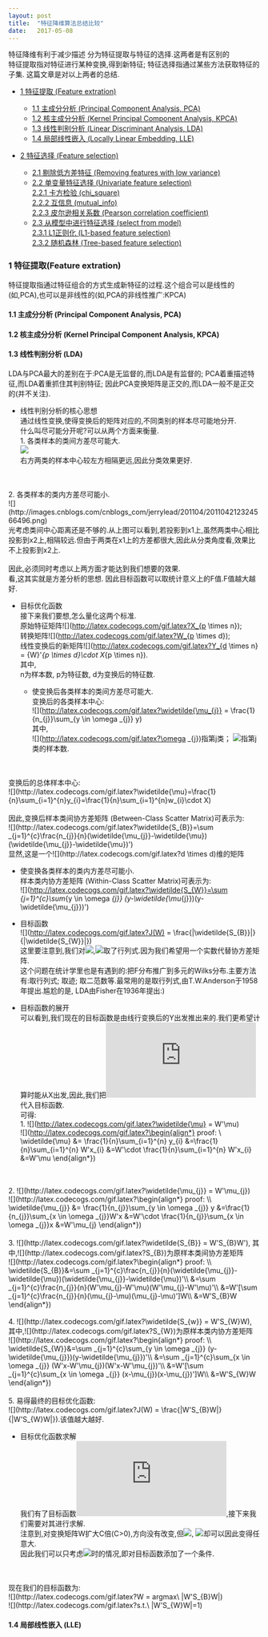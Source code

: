 ```yaml
---
layout: post
title:  "特征降维算法总结比较"
date:   2017-05-08
---
```


特征降维有利于减少描述
分为特征提取与特征的选择.这两者是有区别的
<br>特征提取指对特征进行某种变换,得到新特征; 特征选择指通过某些方法获取特征的子集.
这篇文章是对以上两者的总结.

* [1 特征提取 (Feature extration)](#1)
  * [1.1 主成分分析 (Principal Component Analysis, PCA)](#1.1)
  * [1.2 核主成分分析 (Kernel Principal Component Analysis, KPCA)](#1.2)
  * [1.3 线性判别分析 (Linear Discriminant Analysis, LDA)](#1.3)
  * [1.4 局部线性嵌入 (Locally Linear Embedding, LLE)](#1.4)
	
* [2 特征选择 (Feature selection)](#2)
  * [2.1 剔除低方差特征 (Removing features with low variance)](#2.1)
  * [2.2 单变量特征选择 (Univariate feature selection)](#2.2)
<br>[2.2.1 卡方检验 (chi_square)](#2.2.1)
<br>[2.2.2 互信息 (mutual_info)](#2.2.2)
<br>[2.2.3 皮尔逊相关系数 (Pearson correlation coefficient)](#2.2.3)
  * [2.3 从模型中进行特征选择 (select from model)](#2.3)
<br>[2.3.1 L1正则化 (L1-based feature selection)](#2.3.1)
<br>[2.3.2 随机森林 (Tree-based feature selection)](#2.3.2)





<h3 id="1">1 特征提取(Feature extration)</h3>
特征提取指通过特征组合的方式生成新特征的过程.这个组合可以是线性的(如,PCA),也可以是非线性的(如,PCA的非线性推广:KPCA)
<h4 id="1.1">1.1 主成分分析 (Principal Component Analysis, PCA)</h4>

<h4 id="1.2">1.2 核主成分分析 (Kernel Principal Component Analysis, KPCA)</h4>

<h4 id="1.3">1.3 线性判别分析 (LDA)</h4>
LDA与PCA最大的差别在于:PCA是无监督的,而LDA是有监督的; PCA着重描述特征,而LDA着重抓住其判别特征; 因此PCA变换矩阵是正交的,而LDA一般不是正交的(并不关注).

* 线性判别分析的核心思想
<br>通过线性变换,使得变换后的矩阵对应的,不同类别的样本尽可能地分开.
<br>什么叫尽可能分开呢?可以从两个方面来衡量.
<br>1. 各类样本的类间方差尽可能大.
<br>![](http://images.cnblogs.com/cnblogs_com/jerrylead/201104/201104212324555025.jpg)
<br>右方两类的样本中心较左方相隔更远,因此分类效果更好.
<br>
<br>2. 各类样本的类内方差尽可能小.
<br>![](http://images.cnblogs.com/cnblogs_com/jerrylead/201104/201104212324566496.png)
<br>光考虑类间中心距离还是不够的.从上图可以看到,若投影到x1上,虽然两类中心相比投影到x2上,相隔较远.但由于两类在x1上的方差都很大,因此从分类角度看,效果比不上投影到x2上.
<br>
<br>因此,必须同时考虑以上两方面才能达到我们想要的效果.
<br>看,这其实就是方差分析的思想. 因此目标函数可以取统计意义上的F值.F值越大越好.

* 目标优化函数
<br>接下来我们要想,怎么量化这两个标准.
<br>原始特征矩阵![](http://latex.codecogs.com/gif.latex?X_{p \times n});
<br>转换矩阵![](http://latex.codecogs.com/gif.latex?W_{p \times d});
<br>线性变换后的新矩阵![](http://latex.codecogs.com/gif.latex?Y_{d \times n} = {W}'_{p \times d}\cdot X_{p \times n}).
<br>其中,
<br>n为样本数, p为特征数, d为变换后的特征数.

  * 使变换后各类样本的类间方差尽可能大.
<br>变换后的各类样本中心:
<br>![](http://latex.codecogs.com/gif.latex?\widetilde{\mu_{j}} = \frac{1}{n_{j}}\sum_{y \in \omega _{j}} y)
<br>其中,
<br>![](http://latex.codecogs.com/gif.latex?\omega _{j})指第j类；
![](http://latex.codecogs.com/gif.latex?n_{j})指第j类的样本数.
<br>
<br>变换后的总体样本中心:
<br>![](http://latex.codecogs.com/gif.latex?\widetilde{\mu}=\frac{1}{n}\sum_{i=1}^{n}y_{i}=\frac{1}{n}\sum_{i=1}^{n}w_{i}\cdot X)
<br>
<br>因此,变换后样本类间协方差矩阵 (Between-Class Scatter Matrix)可表示为:
<br>![](http://latex.codecogs.com/gif.latex?\widetilde{S_{B}}=\sum _{j=1}^{c}\frac{n_{j}}{n}(\widetilde{\mu_{j}}-\widetilde{\mu})(\widetilde{\mu_{j}}-\widetilde{\mu})')
<br>显然,这是一个![](http://latex.codecogs.com/gif.latex?d \times d)维的矩阵

  * 使变换各类样本的类内方差尽可能小.
<br>样本类内协方差矩阵 (Within-Class Scatter Matrix)可表示为:
<br>![](http://latex.codecogs.com/gif.latex?\widetilde{S_{W}}=\sum _{j=1}^{c}\sum_{y \in \omega _{j}} (y-\widetilde{\mu_{j}})(y-\widetilde{\mu_{j}})')


  * 目标函数
<br>![](http://latex.codecogs.com/gif.latex?J(W) = \frac{|\widetilde{S_{B}}|}{|\widetilde{S_{W}}|})
<br>这里要注意到,我们对![](http://latex.codecogs.com/gif.latex?\widetilde{S_{B}}),![](http://latex.codecogs.com/gif.latex?\widetilde{S_{W}})取了行列式.因为我们希望用一个实数代替协方差矩阵.
<br>这个问题在统计学里也是有遇到的:把F分布推广到多元的Wilks分布.主要方法有:取行列式; 取迹; 取二范数等.最常用的是取行列式,由T.W.Anderson于1958年提出.尴尬的是, LDA由Fisher在1936年提出:)

  * 目标函数的展开
<br>可以看到,我们现在的目标函数是由线行变换后的Y出发推出来的.我们更希望计算时能从X出发,因此,我们把![](http://latex.codecogs.com/gif.latex?Y=W'X)代入目标函数.
<br>可得:
<br>1. ![](http://latex.codecogs.com/gif.latex?\widetilde{\mu} = W'\mu)
<br>![](http://latex.codecogs.com/gif.latex?\begin{align*}
proof: \\
\widetilde{\mu} &= \frac{1}{n}\sum_{i=1}^{n} y_{i}
&=\frac{1}{n}\sum_{i=1}^{n} W'x_{i}
&=W'\cdot \frac{1}{n}\sum_{i=1}^{n} W'x_{i}
&=W'\mu
\end{align*})
<br>
<br>2. ![](http://latex.codecogs.com/gif.latex?\widetilde{\mu_{j}} = W'\mu_{j})
<br>![](http://latex.codecogs.com/gif.latex?\begin{align*}
proof: \\
\widetilde{\mu_{j}} &= \frac{1}{n_{j}}\sum_{y \in \omega _{j}} y
&=\frac{1}{n_{j}}\sum_{x \in \omega _{j}}W'x
&=W'\cdot \frac{1}{n_{j}}\sum_{x \in \omega _{j}}x
&=W'\mu_{j}
\end{align*})
<br>
<br>3. ![](http://latex.codecogs.com/gif.latex?\widetilde{S_{B}} = W'S_{B}W'), 
其中,![](http://latex.codecogs.com/gif.latex?S_{B})为原样本类间协方差矩阵
<br>![](http://latex.codecogs.com/gif.latex?\begin{align*}
proof: \\
\widetilde{S_{B}}&=\sum _{j=1}^{c}\frac{n_{j}}{n}(\widetilde{\mu_{j}}-\widetilde{\mu})(\widetilde{\mu_{j}}-\widetilde{\mu})'\\
&=\sum _{j=1}^{c}\frac{n_{j}}{n}(W'\mu_{j}-W'\mu)(W'\mu_{j}-W'\mu)'\\
&=W'[\sum _{j=1}^{c}\frac{n_{j}}{n}(\mu_{j}-\mu)(\mu_{j}-\mu)']W\\
&=W'S_{B}W
\end{align*})
<br>
<br>4. ![](http://latex.codecogs.com/gif.latex?\widetilde{S_{w}} = W'S_{W}W), 
其中,![](http://latex.codecogs.com/gif.latex?S_{W})为原样本类内协方差矩阵
<br>![](http://latex.codecogs.com/gif.latex?\begin{align*}
proof: \\
\widetilde{S_{W}}&=\sum _{j=1}^{c}\sum_{y \in \omega _{j}} (y-\widetilde{\mu_{j}})(y-\widetilde{\mu_{j}})'\\
&=\sum _{j=1}^{c}\sum_{x \in \omega _{j}} (W'x-W'\mu_{j})(W'x-W'\mu_{j})'\\
&=W'[\sum _{j=1}^{c}\sum_{x \in \omega _{j}} (x-\mu_{j})(x-\mu_{j})']W\\
&=W'S_{W}W
\end{align*})
<br>
<br>5. 易得最终的目标优化函数:
<br>![](http://latex.codecogs.com/gif.latex?J(W) = \frac{|W'S_{B}W|}{|W'S_{W}W|}).该值越大越好.

* 目标优化函数求解
<br>我们有了目标函数![](http://latex.codecogs.com/gif.latex?J(W)),接下来我们需要对其进行求解.
<br>注意到,对变换矩阵W扩大C倍(C>0),方向没有改变,但![](http://latex.codecogs.com/gif.latex?\widetilde{S_{w}}), ![](http://latex.codecogs.com/gif.latex?\widetilde{S_{B}})却可以因此变得任意大.
<br>因此我们可以只考虑![](http://latex.codecogs.com/gif.latex?|W'S_{W}W|=1})时的情况,即对目标函数添加了一个条件.
<br>
<br>现在我们的目标函数为:
<br>![](http://latex.codecogs.com/gif.latex?W = argmax\ |W'S_{B}W|)
<br>![](http://latex.codecogs.com/gif.latex?s.t.\ |W'S_{W}W|=1)














<h4 id="1.4">1.4 局部线性嵌入 (LLE)</h4>


